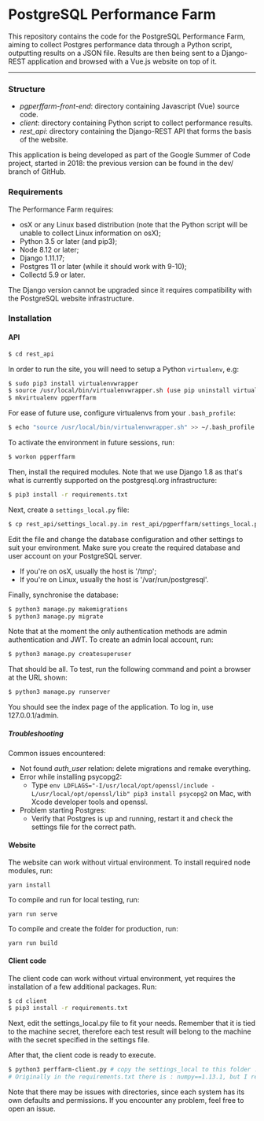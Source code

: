 # PostgreSQL Performance Farm

This repository contains the code for the PostgreSQL Performance Farm, aiming to collect Postgres performance data through a Python script, outputting results on a JSON file. Results are then being sent to a Django-REST application and browsed with a Vue.js website on top of it.

----

### Structure

- *pgperffarm-front-end*: directory containing Javascript (Vue) source code.
- *client*: directory containing Python script to collect performance results.
- *rest_api*: directory containing the Django-REST API that forms the basis of the website.

This application is being developed as part of the Google Summer of Code project, started in 2018: the previous version can be found in the dev/ branch of GitHub.



### Requirements

The Performance Farm requires:

- osX or any Linux based distribution (note that the Python script will be unable to collect Linux information on osX);
- Python 3.5 or later (and pip3);
- Node 8.12 or later;
- Django 1.11.17;
- Postgres 11 or later (while it should work with 9-10);
- Collectd 5.9 or later.

The Django version cannot be upgraded since it requires compatibility with the PostgreSQL website infrastructure.



### Installation

#### API

```bash
$ cd rest_api
```

In order to run the site, you will need to setup a Python `virtualenv`, e.g:

```bash
$ sudo pip3 install virtualenvwrapper
$ source /usr/local/bin/virtualenvwrapper.sh (use pip uninstall virtualenvwrapper to check the location of the .sh file)
$ mkvirtualenv pgperffarm
```

For ease of future use, configure virtualenvs from your `.bash_profile`:

```bash
$ echo "source /usr/local/bin/virtualenvwrapper.sh" >> ~/.bash_profile
```

To activate the environment in future sessions, run:

```bash
$ workon pgperffarm
```

Then, install the required modules. Note that we use Django 1.8 as that's what is currently supported on the postgresql.org infrastructure:

```bash
$ pip3 install -r requirements.txt
```

Next, create a `settings_local.py` file:

```bash
$ cp rest_api/settings_local.py.in rest_api/pgperffarm/settings_local.py # This step is confusing:1) the path are messed up, there isn't such path and 2) there's already a settings_loca.py in the same folder. We end up not doing anything.
```

Edit the file and change the database configuration and other settings to suit your environment. Make sure you create the required database and user account on your PostgreSQL server.

- If you're on osX, usually the host is '/tmp';
- If you're on Linux, usually the host is '/var/run/postgresql'.

Finally, synchronise the database:

```bash
$ python3 manage.py makemigrations
$ python3 manage.py migrate
```

Note that at the moment the only authentication methods are admin authentication and JWT. To create an admin local account, run:

```bash
$ python3 manage.py createsuperuser
```

That should be all. To test, run the following command and point a browser at the URL shown:

```bash
$ python3 manage.py runserver
```

You should see the index page of the application. To log in, use 127.0.0.1/admin.



##### Troubleshooting

Common issues encountered:

- Not found *auth_user* relation: delete migrations and remake everything.
- Error while installing psycopg2:
  - Type `env LDFLAGS="-I/usr/local/opt/openssl/include -L/usr/local/opt/openssl/lib" pip3 install psycopg2` on Mac, with Xcode developer tools and openssl.
- Problem starting Postgres:
  - Verify that Postgres is up and running, restart it and check the settings file for the correct path.



#### Website

The website can work without virtual environment. To install required node modules, run:

```
yarn install
```

To compile and run for local testing, run:

```
yarn run serve
```

To compile and create the folder for production, run:

```
yarn run build
```



#### Client code

The client code can work without virtual environment, yet requires the installation of a few additional packages. Run:

```bash
$ cd client
$ pip3 install -r requirements.txt
```

Next, edit the settings_local.py file to fit your needs. Remember that it is tied to the machine secret, therefore each test result will belong to the machine with the secret specified in the settings file.

After that, the client code is ready to execute.

```bash
$ python3 perffarm-client.py # copy the settings_local to this folder : pgperffarm/client
# Originally in the requirements.txt there is : numpy==1.13.1, but I removed due to a bunch of imcompatible errors.
```

Note that there may be issues with directories, since each system has its own defaults and permissions. If you encounter any problem, feel free to open an issue.
